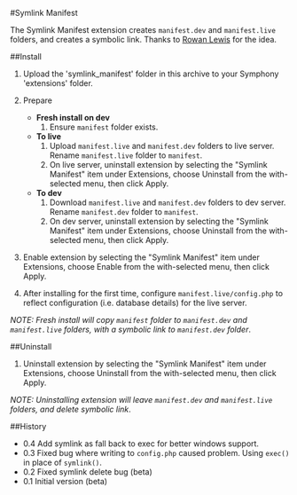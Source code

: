 #Symlink Manifest

The Symlink Manifest extension creates `manifest.dev` and `manifest.live` folders, and creates a symbolic link. Thanks to [Rowan Lewis](http://rowanlewis.com/using-git-and-symphony-cms) for the idea.

##Install

1. Upload the 'symlink_manifest' folder in this archive to your Symphony
   'extensions' folder.
2. Prepare
    - **Fresh install on dev**
        1. Ensure `manifest` folder exists.
    - **To live**
        1. Upload `manifest.live` and `manifest.dev` folders to live server. Rename `manifest.live` folder to `manifest`.
        2. On live server, uninstall extension by selecting the "Symlink Manifest" item under Extensions, choose Uninstall from the with-selected menu, then click Apply.
    - **To dev**
        1. Download `manifest.live` and `manifest.dev` folders to dev server. Rename `manifest.dev` folder to `manifest`.
        2. On dev server, uninstall extension by selecting the "Symlink Manifest" item under Extensions, choose Uninstall from the with-selected menu, then click Apply.
3. Enable extension by selecting the "Symlink Manifest" item under Extensions, choose Enable
   from the with-selected menu, then click Apply.
	 
4. After installing for the first time, configure `manifest.live/config.php` to reflect configuration (i.e. database details) for the live server.

*NOTE: Fresh install will copy `manifest` folder to `manifest.dev` and `manifest.live` folders, with a symbolic link to `manifest.dev` folder*.

##Uninstall

1. Uninstall extension by selecting the "Symlink Manifest" item under Extensions, choose Uninstall from the with-selected menu, then click Apply.

*NOTE: Uninstalling extension will leave `manifest.dev` and `manifest.live` folders, and delete symbolic link*.

##History

- 0.4 Add symlink as fall back to exec for better windows support.
- 0.3 Fixed bug where writing to `config.php` caused problem. Using `exec()` in place of `symlink()`.
- 0.2 Fixed symlink delete bug (beta)
- 0.1 Initial version (beta)